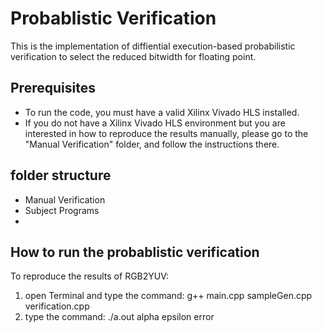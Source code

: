# Probablistic Verification
This is the implementation of diffiential execution-based probabilistic verification to select the reduced bitwidth for floating point. 

## Prerequisites
- To run the code, you must have a valid Xilinx Vivado HLS installed.
- If you do not have a Xilinx Vivado HLS environment but you are interested in how to reproduce the results manually, please go to the "Manual Verification" folder, and follow the instructions there.

## folder structure
- Manual Verification
- Subject Programs
- 

## How to run the probablistic verification
To reproduce the results of RGB2YUV:
1. open Terminal and type the command: g++ main.cpp sampleGen.cpp verification.cpp
2. type the command: ./a.out alpha epsilon error

